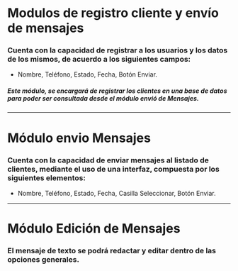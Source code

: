 # Modulos de registro cliente y envío de mensajes #

### Cuenta con la capacidad de registrar a los usuarios y los datos de los mismos, de acuerdo a los siguientes campos: ###

* Nombre, Teléfono, Estado, Fecha, Botón Enviar.
##### Este módulo, se encargará de registrar los clientes en una base de datos para poder ser consultada desde el módulo envió de Mensajes. #####
___

# Módulo envio Mensajes  #

### Cuenta con la capacidad de enviar mensajes al listado de clientes, mediante el uso de una interfaz, compuesta por los siguientes elementos: ###

* Nombre, Teléfono, Estado, Fecha, Casilla Seleccionar, Botón Enviar. 

___

# Módulo Edición de Mensajes #
###  El mensaje de texto se podrá redactar y editar dentro de las opciones generales. ### 
